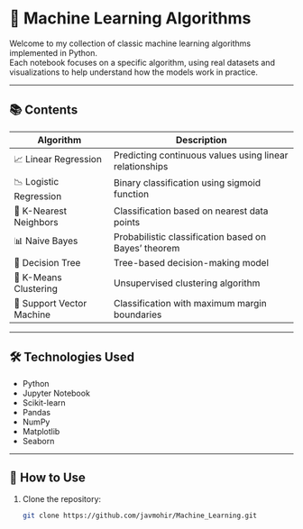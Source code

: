 # 🧠 Machine Learning Algorithms

Welcome to my collection of classic machine learning algorithms implemented in Python.  
Each notebook focuses on a specific algorithm, using real datasets and visualizations to help understand how the models work in practice.

---

## 📚 Contents

| Algorithm              | Description                                 |
|------------------------|---------------------------------------------|
| 📈 Linear Regression    | Predicting continuous values using linear relationships |
| 📉 Logistic Regression  | Binary classification using sigmoid function |
| 🧠 K-Nearest Neighbors  | Classification based on nearest data points |
| 📊 Naive Bayes          | Probabilistic classification based on Bayes’ theorem |
| 🌲 Decision Tree        | Tree-based decision-making model |
| 📍 K-Means Clustering   | Unsupervised clustering algorithm |
| 🔎 Support Vector Machine | Classification with maximum margin boundaries |

---

## 🛠️ Technologies Used

- Python
- Jupyter Notebook
- Scikit-learn
- Pandas
- NumPy
- Matplotlib
- Seaborn

---

## 🚀 How to Use

1. Clone the repository:
   ```bash
   git clone https://github.com/javmohir/Machine_Learning.git

